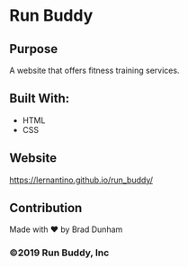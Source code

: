 # Run Buddy

## Purpose
A website that offers fitness training services.

## Built With:
* HTML
* CSS

## Website
https://lernantino.github.io/run_buddy/

## Contribution

Made with ❤️ by Brad Dunham

### ©️2019 Run Buddy, Inc 

